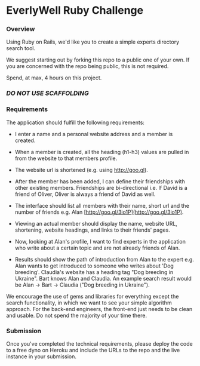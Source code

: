 # EverlyWell Ruby Challenge

### Overview

Using Ruby on Rails, we'd like you to create a simple experts directory search tool. 

We suggest starting out by forking this repo to a public one of your own. If you are concerned with the repo being public, this is not required.

Spend, at max, 4 hours on this project.

### _DO NOT USE SCAFFOLDING_

### Requirements

The application should fulfill the following requirements:

* I enter a name and a personal website address and a member is created.

* When a member is created, all the heading (h1-h3) values are pulled in from the website to that members profile.

* The website url is shortened (e.g. using http://goo.gl).

* After the member has been added, I can define their friendships with other existing members. Friendships are bi-directional i.e. If David is a friend of Oliver, Oliver is always a friend of David as well.

* The interface should list all members with their name, short url and the number of friends e.g. Alan [http://goo.gl/3io1P](http://goo.gl/3io1P).

* Viewing an actual member should display the name, website URL, shortening, website headings, and links to their friends' pages.

* Now, looking at Alan's profile, I want to find experts in the application who write about a certain topic and are not already friends of Alan.

* Results should show the path of introduction from Alan to the expert e.g. Alan wants to get introduced to someone who writes about 'Dog breeding'. Claudia's website has a heading tag "Dog breeding in Ukraine". Bart knows Alan and Claudia. An example search result would be Alan -> Bart -> Claudia ("Dog breeding in Ukraine").

We encourage the use of gems and libraries for everything except the search functionality, in which we want to see your simple algorithm approach. For the back-end engineers, the front-end just needs to be clean and usable. Do not spend the majority of your time there.

### Submission

Once you've completed the technical requirements, please deploy the code to a free dyno on Heroku and include the URLs to the repo and the live instance in your submission.
